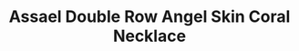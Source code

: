 ---
title: Assael Double Row Angel Skin Coral Necklace
description: |
  Assael introduces the finest Angel Skin Coral available today. Angel Skin Coral is of Japanese Origin. Assael Coral was harvested before the 1960's and is approved for importation from CITES. Assael Coral's size, round shape, and length are very rare.
specs: |
  Double Row Necklace is made up of 101 Coral Beads, ranging from 8.0 - 16.4mm. Set with an 18K Yellow Gold and Diamond Clasp, 0.29 ctw. The length is 22"
images:
  - image_path: /uploads/assael-double-row-angel-skin-coral-necklace.jpg
_category:
order_number: 5
categories:
  - necklaces
---